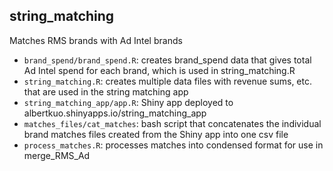 ## string_matching
Matches RMS brands with Ad Intel brands

- `brand_spend/brand_spend.R`: creates brand_spend data that gives total Ad Intel spend for each brand, which is used in string_matching.R
- `string_matching.R`: creates multiple data files with revenue sums, etc. that are used in the string matching app
- `string_matching_app/app.R`: Shiny app deployed to albertkuo.shinyapps.io/string_matching_app
- `matches_files/cat_matches`: bash script that concatenates the individual brand matches files created from the Shiny app into one csv file
- `process_matches.R`: processes matches into condensed format for use in merge_RMS_Ad 



